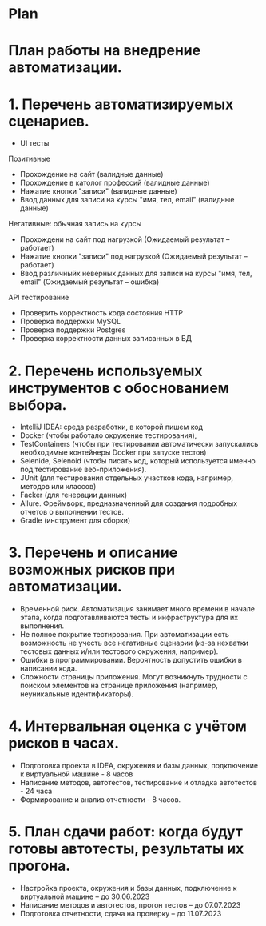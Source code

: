 # Plan
# План работы на внедрение автоматизации.

# 1. Перечень автоматизируемых сценариев.

* UI тесты

Позитивные

* Прохождение на сайт (валидные данные)
* Прохождение в католог профессий (валидные данные)
* Нажатие кнопки "записи" (валидные данные)
* Ввод данных для записи на курсы "имя, тел, email" (валидные данные)

Негативные: обычная запись на курсы

* Прохождени на сайт под нагрузкой  (Ожидаемый результат – работает)
* Нажатие кнопки "записи" под нагрузкой (Ожидаемый результат – работает)
* Ввод различныйх неверных данных для записи на курсы "имя, тел, email" (Ожидаемый результат – ошибка)

API тестирование

* Проверить корректность кода состояния HTTP
* Проверка поддержки MySQL
* Проверка поддержки Postgres
* Проверка корректности данных записанных в БД

# 2. Перечень используемых инструментов с обоснованием выбора.
* IntelliJ IDEA: среда разработки, в которой пишем код
* Docker (чтобы работало окружение тестирования),
* TestContainers (чтобы при тестировании автоматически запускались необходимые контейнеры Docker при запуске тестов)
* Selenide, Selenoid (чтобы писать код, который используется именно под тестирование веб-приложения).
* JUnit (для тестирования отдельных участков кода, например, методов или классов)
* Facker (для генерации данных)
* Allure. Фреймворк, предназначенный для создания подробных отчетов о выполнении тестов.
* Gradle (инструмент для сборки)

# 3. Перечень и описание возможных рисков при автоматизации.
* Временной риск. Автоматизация занимает много времени в начале этапа, когда подготавливаются тесты и инфраструктура для их выполнения.
* Не полное покрытие тестирования. При автоматизации есть возможность не учесть все негативные сценарии (из-за нехватки тестовых данных и/или тестового окружения, например).
* Ошибки в программировании. Вероятность допустить ошибки в написании кода.
* Сложности страницы приложения. Могут возникнуть трудности с поиском элементов на странице приложения (например, неуникальные идентификаторы).

# 4. Интервальная оценка с учётом рисков в часах.
* Подготовка проекта в IDEA, окружения и базы данных, подключение к виртуальной машине - 8 часов
* Написание методов, автотестов, тестирование и отладка автотестов - 24 часа
* Формирование и анализ отчетности - 8 часов.

# 5. План сдачи работ: когда будут готовы автотесты, результаты их прогона.
* Настройка проекта, окружения и базы данных, подключение к виртуальной машине – до 30.06.2023
* Написание методов и автотестов, прогон тестов – до 07.07.2023
* Подготовка отчетности, сдача на проверку – до 11.07.2023
